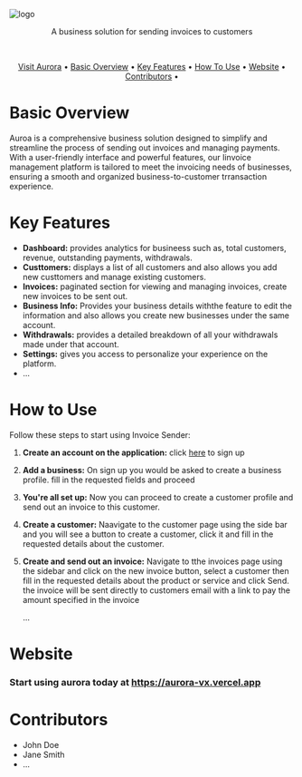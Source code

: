 
![logo](https://github.com/omzi/aurora/assets/107757681/7c8dc10b-6010-448e-bd0a-f50dd30cb8f0)




<div align="center" >
  <p>A business solution for sending invoices to customers</p>
  
  <br>
  <p align="center">
  <a href="https://aurora-vx.vercel.app/">Visit Aurora</a> •
  <a href="#basic-overview">Basic Overview</a> •
  <a href="#key-features">Key Features</a> •
  <a href="#how-to-use">How To Use</a> •
  <a href="#website">Website</a> •
  <a href="#contributors">Contributors</a> •

</p>
</div>



# Basic Overview

Auroa is a comprehensive business solution designed to simplify and streamline the process of sending out invoices and managing payments. With a user-friendly interface and powerful features, our Iinvoice management platform is tailored to meet the invoicing needs of businesses, ensuring a smooth and organized business-to-customer trransaction experience.


# Key Features

- **Dashboard:** provides analytics for busineess such as, total customers, revenue, outstanding payments, withdrawals.
- **Custtomers:** displays a list of all customers and also allows you add new custtomers and manage existing customers.
- **Invoices:** paginated section for viewing and managing invoices, create new invoices to be sent out.
- **Business Info:** Provides your business details withthe feature to edit the information and also allows you create new businesses under the same account.
- **Withdrawals:** provides a detailed breakdown of all your withdrawals made under that account.
- **Settings:** gives you access to personalize your experience on the platform.
- ...

# How to Use

Follow these steps to start using Invoice Sender:

1. **Create an account on the application:** click [here](https://aurora-vx.vercel.app/auth/sign-up) to sign up
2. **Add a business:** On sign up you would be asked to create a business profile. fill in the requested fields and proceed
3. **You're all set up:** Now you can proceed to create a customer profile and send out an invoice to this customer.
4. **Create a customer:** Naavigate to the customer page using the side bar and you will see a button to create a customer, click it and fill in the requested details about the customer.
5. **Create and send out an invoice:** Navigate to tthe invoices page using the sidebar and click on the new invoice button, select a customer then fill in the requested details about the product or service and click Send. the invoice will be sent directly to customers email with a link to pay the amount specified in the invoice
   

   ...

# Website

### Start using aurora today at https://aurora-vx.vercel.app



# Contributors

- John Doe
- Jane Smith
- ...
